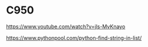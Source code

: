 # C950

https://www.youtube.com/watch?v=jls-MvKnayo

https://www.pythonpool.com/python-find-string-in-list/
